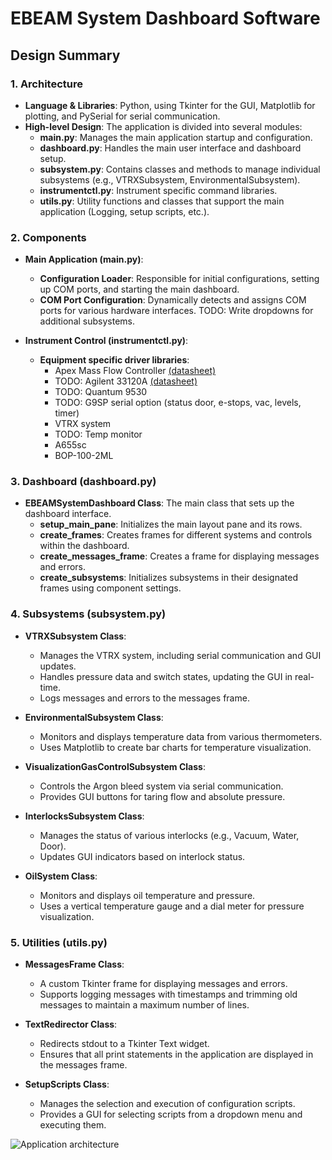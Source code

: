 # EBEAM System Dashboard Software

## Design Summary

### 1. Architecture

- **Language & Libraries**: Python, using Tkinter for the GUI, Matplotlib for plotting, and PySerial for serial communication.
- **High-level Design**: The application is divided into several modules:
  - **main.py**: Manages the main application startup and configuration.
  - **dashboard.py**: Handles the main user interface and dashboard setup.
  - **subsystem.py**: Contains classes and methods to manage individual subsystems (e.g., VTRXSubsystem, EnvironmentalSubsystem).
  - **instrumentctl.py**: Instrument specific command libraries.
  - **utils.py**: Utility functions and classes that support the main application (Logging, setup scripts, etc.).

### 2. Components

- **Main Application (main.py)**:
  - **Configuration Loader**: Responsible for initial configurations, setting up COM ports, and starting the main dashboard.
  - **COM Port Configuration**: Dynamically detects and assigns COM ports for various hardware interfaces. TODO: Write dropdowns for additional subsystems.

- **Instrument Control (instrumentctl.py)**:
  - **Equipment specific driver libraries**:
    - Apex Mass Flow Controller [(datasheet)]()
    - TODO: Agilent 33120A [(datasheet)]()
    - TODO: Quantum 9530
    - TODO: G9SP serial option (status door, e-stops, vac, levels, timer)
    - VTRX system
    - TODO: Temp monitor
    - A655sc
    - BOP-100-2ML

### 3. Dashboard (dashboard.py)

- **EBEAMSystemDashboard Class**: The main class that sets up the dashboard interface.
  - **setup_main_pane**: Initializes the main layout pane and its rows.
  - **create_frames**: Creates frames for different systems and controls within the dashboard.
  - **create_messages_frame**: Creates a frame for displaying messages and errors.
  - **create_subsystems**: Initializes subsystems in their designated frames using component settings.

### 4. Subsystems (subsystem.py)

- **VTRXSubsystem Class**:
  - Manages the VTRX system, including serial communication and GUI updates.
  - Handles pressure data and switch states, updating the GUI in real-time.
  - Logs messages and errors to the messages frame.

- **EnvironmentalSubsystem Class**:
  - Monitors and displays temperature data from various thermometers.
  - Uses Matplotlib to create bar charts for temperature visualization.

- **VisualizationGasControlSubsystem Class**:
  - Controls the Argon bleed system via serial communication.
  - Provides GUI buttons for taring flow and absolute pressure.

- **InterlocksSubsystem Class**:
  - Manages the status of various interlocks (e.g., Vacuum, Water, Door).
  - Updates GUI indicators based on interlock status.

- **OilSystem Class**:
  - Monitors and displays oil temperature and pressure.
  - Uses a vertical temperature gauge and a dial meter for pressure visualization.

### 5. Utilities (utils.py)

- **MessagesFrame Class**:
  - A custom Tkinter frame for displaying messages and errors.
  - Supports logging messages with timestamps and trimming old messages to maintain a maximum number of lines.

- **TextRedirector Class**:
  - Redirects stdout to a Tkinter Text widget.
  - Ensures that all print statements in the application are displayed in the messages frame.

- **SetupScripts Class**:
  - Manages the selection and execution of configuration scripts.
  - Provides a GUI for selecting scripts from a dropdown menu and executing them.

![Application architecture](https://github.com/mslaffin/EBEAM_dashboard/blob/main/media/Topology.png)
